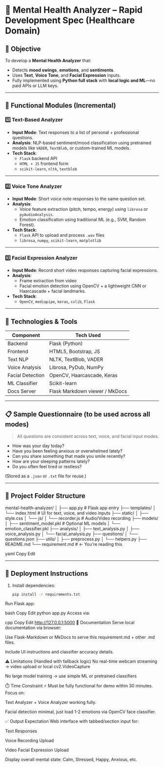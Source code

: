 # 📘 Mental Health Analyzer – Rapid Development Spec (Healthcare Domain)

## 🧠 Objective

To develop a **Mental Health Analyzer** that:
- Detects **mood swings**, **emotions**, and **sentiments**.
- Uses **Text**, **Voice Tone**, and **Facial Expression** inputs.
- Fully implemented using **Python full stack** with **local logic and ML**—no paid APIs or LLM keys.

---

## 🧩 Functional Modules (Incremental)

### 1️⃣ Text-Based Analyzer
- **Input Mode**: Text responses to a list of personal + professional questions.
- **Analysis**: NLP-based sentiment/mood classification using pretrained models like `VADER`, `TextBlob`, or custom-trained ML models.
- **Tech Stack**:
  - `Flask` backend API
  - `HTML + JS` frontend form
  - `scikit-learn`, `nltk`, `textblob`

---

### 2️⃣ Voice Tone Analyzer
- **Input Mode**: Short voice note responses to the same question set.
- **Analysis**:
  - Voice feature extraction (pitch, tempo, energy) using `librosa` or `pyAudioAnalysis`.
  - Emotion classification using traditional ML (e.g., SVM, Random Forest).
- **Tech Stack**:
  - `Flask` API to upload and process `.wav` files
  - `librosa`, `numpy`, `scikit-learn`, `matplotlib`

---

### 3️⃣ Facial Expression Analyzer
- **Input Mode**: Record short video responses capturing facial expressions.
- **Analysis**:
  - Frame extraction from video
  - Facial emotion detection using OpenCV + a lightweight CNN or Haarcascade + facial landmarks.
- **Tech Stack**:
  - `OpenCV`, `mediapipe`, `keras`, `cvlib`, `Flask`

---

## 🧪 Technologies & Tools

| Component         | Tech Used                       |
|------------------|----------------------------------|
| Backend          | Flask (Python)                  |
| Frontend         | HTML5, Bootstrap, JS            |
| Text NLP         | NLTK, TextBlob, VADER            |
| Voice Analysis   | Librosa, PyDub, NumPy            |
| Facial Detection | OpenCV, Haarcascade, Keras       |
| ML Classifier    | Scikit-learn                     |
| Docs Server      | Flask Markdown viewer / MkDocs   |

---

## 📋 Sample Questionnaire (to be used across all modes)

> All questions are consistent across text, voice, and facial input modes.

- How was your day today?
- Have you been feeling anxious or overwhelmed lately?
- Can you share something that made you smile recently?
- How are your sleeping patterns lately?
- Do you often feel tired or restless?

(Stored as a `.json` or `.txt` file for reuse.)

---

## 📁 Project Folder Structure

mental-health-analyzer/
│
├── app.py # Flask app entry
├── templates/
│ └── index.html # UI for text, voice, and video inputs
├── static/
│ ├── style.css
│ └── js/
│ └── recorder.js # Audio/Video recording
├── models/
│ ├── sentiment_model.pkl # Optional ML models
│ └── emotion_classifier.pkl
├── analysis/
│ ├── text_analysis.py
│ ├── voice_analysis.py
│ └── facial_analysis.py
├── questions/
│ └── questions.json
├── utils/
│ ├── preprocess.py
│ └── helpers.py
├── README.md
└── requirement.md # ← You're reading this

yaml
Copy
Edit

---

## 🚀 Deployment Instructions

1. Install dependencies:
   ```bash
   pip install -r requirements.txt
Run Flask app:

bash
Copy
Edit
python app.py
Access via:

cpp
Copy
Edit
http://127.0.0.1:5000
📄 Documentation
Serve local documentation via browser:

Use Flask-Markdown or MkDocs to serve this requirement.md + other .md files.

Include UI instructions and classifier accuracy details.

⚠️ Limitations (Handled with fallback logic)
No real-time webcam streaming → video upload or local cv2.VideoCapture

No large model training → use simple ML or pretrained classifiers

⏱️ Time Constraint
⚡ Must be fully functional for demo within 30 minutes. Focus on:

Text Analyzer + Voice Analyzer working fully.

Facial detection minimal, just load 1-2 emotions via OpenCV face classifier.

✅ Output Expectation
Web interface with tabbed/section input for:

Text Responses

Voice Recording Upload

Video Facial Expression Upload

Display overall mental state: Calm, Stressed, Happy, Anxious, etc.


